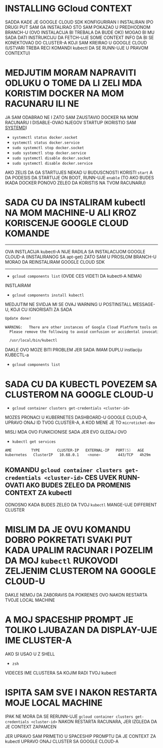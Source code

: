 # INSTALLING GCloud CONTEXT

SADDA KADE JE GOOGLE CLOUD SDK KONFIGURIRAN I INSTALIRAN (PO DRUGI PUT SAM GA INSTALIRAO STO SAM POKAZAO U PREDHODNOM BRANCH-U (OVO INSTALACIJA BI TREBALA DA BUDE OK)) MOGAO BI MU SADA DATI INSTRUKCIJU DA FETCH-UJE SOME CONTEXT INFO DA BI SE KONEKTOVAO DO CLUSTER-A KOJI SAM KREIRAO U GOOGLE CLOUD (USTVARI TREBA RECI KOMANDI kubectl DA SE RUNN-UJE U PRAVOM CONTEXTU)

# MEDJUTIM MORAM NAPRAVITI ODLUKU O TOME DA LI ZELI MDA KORISTIM DOCKER NA MOM RACUNARU ILI NE

JA SAM ODABRAO NE I ZATO SAM ZAUSTAVIO DOCKER NA MOM RACUNARU I DISABLE-OVAO NJEGOV STARTUP (KORISTIO SAM [SYSTEMD](https://askubuntu.com/questions/19320/how-to-enable-or-disable-services))

- `systemctl status docker.socket`
- `systemctl status docker.service`
- `sudo systemctl stop docker.socket`
- `sudo systemctl stop docker.service`
- `sudo systemctl disable docker.socket`
- `sudo systemctl disable docker.service`

AKO ZELIS DA GA STARTUJES NEKAD U BUDUSCNOSTI KORISTI `start` A DA PODESIS DA STARTUJE ON BOOT, RUNN-UJE `enable` (TO AKO BUDES IKADA DOCKER PONOVO ZELEO DA KORISTIS NA TVOM RACUNARU)

# SADA CU DA INSTALIRAM kubectl NA MOM MACHINE-U ALI KROZ KORISCENJE GOOGLE CLOUD KOMANDE

***

OVA INSTLACIJA kubectl-A NIJE RADILA SA INSTALACIJOM GOOGLE CLOUD-A (INSTALIRANOG SA apt-get) ZATO SAM U PROSLOM BRANCH-U MORAO DA REINSTALIRAM GOOGLE CLOUD SDK

***

- `gcloud components list` (OVDE CES VIDETI DA kubectl-A NEMA)

INSTLAIRAM

- `gcloud components install kubectl`

MEDJUTIM NE SVIDJA MI SE OVAJ WARNING U POSTINSTALL MESSAGE-U, KOJI CU IGNORISATI ZA SADA

```zsh
Update done!

WARNING:   There are other instances of Google Cloud Platform tools on your system PATH.
  Please remove the following to avoid confusion or accidental invocation:

  /usr/local/bin/kubectl
```

DAKLE OVO MOZE BITI PROBLEM JER SADA IMAM DUPLU instlaciju KUBECTL-a

- `gcloud components list`

# SADA CU DA KUBECTL POVEZEM SA CLUSTEROM NA GOOGLE CLOUD-U

- `gcloud container clusters get-credentials <cluster-id>`

MOZES PRONACI U KUBERNETES DASHBOARD-U GOOGLE CLOUD-A, UPRAVO ONAJ ID TVOG CLUSTER-A, A KOD MENE JE TO `microticket-dev`

MISLI MDA OVO FUNKCIONISE SADA JER EVO GLEDAJ OVO

- `kubectl get services`

```zsh
AME         TYPE        CLUSTER-IP   EXTERNAL-IP   PORT(S)   AGE
kubernetes   ClusterIP   10.68.0.1    <none>        443/TCP   4h29m
```

## KOMANDU `gcloud container clusters get-credentials <cluster-id>` CES UVEK RUNN-OVATI AKO BUDES ZELEO DA PROMENIS CONTEXT ZA kubectl

ODNOSNO KADA BUDES ZELEO DA TVOJ `kubectl` MANGE-UJE DIFFERENT CLUSTER 

# MISLIM DA JE OVU KOMANDU DOBRO POKRETATI SVAKI PUT KADA UPALIM RACUNAR I POZELIM DA MOJ `kubectl` RUKOVODI ZELJENIM CLUSTEROM NA GOOGLE CLOUD-U

DAKLE NEMOJ DA ZABORAVIS DA POKRENES OVO NAKON RESTARTA TVOJE LOCAL MACHINE

# A MOJ SPACESHIP PROMPT JE TOLIKO LJUBAZAN DA DISPLAY-UJE IME CLUSTER-A

AKO SI USAO U Z SHELL

- `zsh`

VIDECES IME CLUSTERA SA KOJIM RADI TVOJ kubectl

# ISPITA SAM SVE I NAKON RESTARTA MOJE LOCAL MACHINE

IPAK NE MORA DA SE RERUNN-UJE `gcloud container clusters get-credentials <cluster-id>` NAKON RESTARTA RACUNARA, JER IZGLEDA DA JE CONTEXT ZAPAMCEN

JER UPRAVO SAM PRIMETIO U SPACESHIP PROMPTU DA JE CONTEXT ZA kubectl UPRAVO ONAJ CLUSTER SA GOOGLE CLOUD-A

